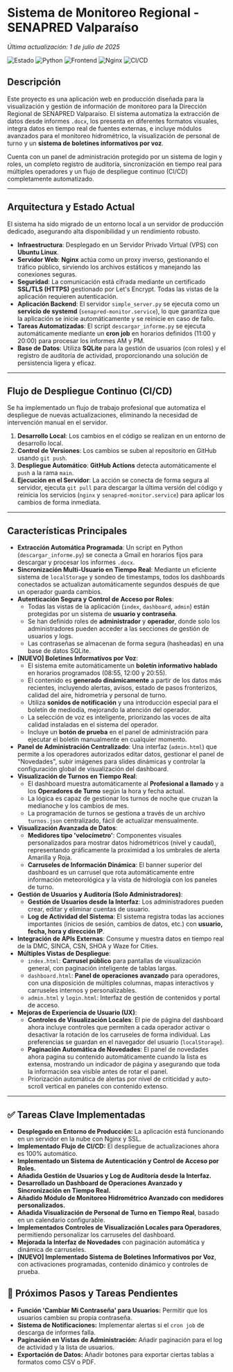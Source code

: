 # Sistema de Monitoreo Regional - SENAPRED Valparaíso

_Última actualización: 1 de julio de 2025_

![Estado](https://img.shields.io/badge/estado-en_producción-green)
![Python](https://img.shields.io/badge/python-3.x-blue.svg)
![Frontend](https://img.shields.io/badge/frontend-HTML/CSS/JS-orange)
![Nginx](https://img.shields.io/badge/nginx-reverse_proxy-brightgreen)
![CI/CD](https://img.shields.io/badge/CI/CD-GitHub_Actions-lightgrey)

## Descripción

Este proyecto es una aplicación web en producción diseñada para la visualización y gestión de información de monitoreo para la Dirección Regional de SENAPRED Valparaíso. El sistema automatiza la extracción de datos desde informes `.docx`, los presenta en diferentes formatos visuales, integra datos en tiempo real de fuentes externas, e incluye módulos avanzados para el monitoreo hidrométrico, la visualización de personal de turno y un **sistema de boletines informativos por voz**.

Cuenta con un panel de administración protegido por un sistema de login y roles, un completo registro de auditoría, sincronización en tiempo real para múltiples operadores y un flujo de despliegue continuo (CI/CD) completamente automatizado.

---

## Arquitectura y Estado Actual

El sistema ha sido migrado de un entorno local a un servidor de producción dedicado, asegurando alta disponibilidad y un rendimiento robusto.

-   **Infraestructura**: Desplegado en un Servidor Privado Virtual (VPS) con **Ubuntu Linux**.
-   **Servidor Web**: **Nginx** actúa como un proxy inverso, gestionando el tráfico público, sirviendo los archivos estáticos y manejando las conexiones seguras.
-   **Seguridad**: La comunicación está cifrada mediante un certificado **SSL/TLS (HTTPS)** gestionado por Let's Encrypt. Todas las vistas de la aplicación requieren autenticación.
-   **Aplicación Backend**: El servidor `simple_server.py` se ejecuta como un **servicio de systemd** (`senapred-monitor.service`), lo que garantiza que la aplicación se inicie automáticamente y se reinicie en caso de fallo.
-   **Tareas Automatizadas**: El script `descargar_informe.py` se ejecuta automáticamente mediante un **cron job** en horarios definidos (11:00 y 20:00) para procesar los informes AM y PM.
-   **Base de Datos**: Utiliza **SQLite** para la gestión de usuarios (con roles) y el registro de auditoría de actividad, proporcionando una solución de persistencia ligera y eficaz.

---

## Flujo de Despliegue Continuo (CI/CD)

Se ha implementado un flujo de trabajo profesional que automatiza el despliegue de nuevas actualizaciones, eliminando la necesidad de intervención manual en el servidor.

1.  **Desarrollo Local**: Los cambios en el código se realizan en un entorno de desarrollo local.
2.  **Control de Versiones**: Los cambios se suben al repositorio en GitHub usando `git push`.
3.  **Despliegue Automático**: **GitHub Actions** detecta automáticamente el `push` a la rama `main`.
4.  **Ejecución en el Servidor**: La acción se conecta de forma segura al servidor, ejecuta `git pull` para descargar la última versión del código y reinicia los servicios (`nginx` y `senapred-monitor.service`) para aplicar los cambios de forma inmediata.

---

## Características Principales

-   **Extracción Automática Programada**: Un script en Python (`descargar_informe.py`) se conecta a Gmail en horarios fijos para descargar y procesar los informes `.docx`.
-   **Sincronización Multi-Usuario en Tiempo Real**: Mediante un eficiente sistema de `localStorage` y sondeo de timestamps, todos los dashboards conectados se actualizan automáticamente segundos después de que un operador guarda cambios.
-   **Autenticación Segura y Control de Acceso por Roles**:
    -   Todas las vistas de la aplicación (`index`, `dashboard`, `admin`) están protegidas por un sistema de **usuario y contraseña**.
    -   Se han definido roles de **administrador** y **operador**, donde solo los administradores pueden acceder a las secciones de gestión de usuarios y logs.
    -   Las contraseñas se almacenan de forma segura (hasheadas) en una base de datos SQLite.
-   **[NUEVO] Boletines Informativos por Voz**:
    -   El sistema emite automáticamente un **boletín informativo hablado** en horarios programados (08:55, 12:00 y 20:55).
    -   El contenido es **generado dinámicamente** a partir de los datos más recientes, incluyendo alertas, avisos, estado de pasos fronterizos, calidad del aire, hidrometría y personal de turno.
    -   Utiliza **sonidos de notificación** y una introducción especial para el boletín de mediodía, mejorando la atención del operador.
    -   La selección de voz es inteligente, priorizando las voces de alta calidad instaladas en el sistema del operador.
    -   Incluye un **botón de prueba** en el panel de administración para ejecutar el boletín manualmente en cualquier momento.
-   **Panel de Administración Centralizado**: Una interfaz (`admin.html`) que permite a los operadores autorizados editar datos, gestionar el panel de "Novedades", subir imágenes para slides dinámicas y controlar la configuración global de visualización del dashboard.
-   **Visualización de Turnos en Tiempo Real**:
    -   El dashboard muestra automáticamente al **Profesional a llamado** y a los **Operadores de Turno** según la hora y fecha actual.
    -   La lógica es capaz de gestionar los turnos de noche que cruzan la medianoche y los cambios de mes.
    -   La programación de turnos se gestiona a través de un archivo `turnos.json` centralizado, fácil de actualizar mensualmente.
-   **Visualización Avanzada de Datos**:
    -   **Medidores tipo 'velocímetro'**: Componentes visuales personalizados para mostrar datos hidrométricos (nivel y caudal), representando gráficamente la proximidad a los umbrales de alerta Amarilla y Roja.
    -   **Carruseles de Información Dinámica**: El banner superior del dashboard es un carrusel que rota automáticamente entre información meteorológica y la vista de hidrología con los paneles de turno.
-   **Gestión de Usuarios y Auditoría (Solo Administradores)**:
    -   **Gestión de Usuarios desde la Interfaz**: Los administradores pueden crear, editar y eliminar cuentas de usuario.
    -   **Log de Actividad del Sistema**: El sistema registra todas las acciones importantes (inicios de sesión, cambios de datos, etc.) con **usuario, fecha, hora y dirección IP**.
-   **Integración de APIs Externas**: Consume y muestra datos en tiempo real de la DMC, SINCA, CSN, SHOA y Waze for Cities.
-   **Múltiples Vistas de Despliegue**:
    -   `index.html`: **Carrusel público** para pantallas de visualización general, con paginación inteligente de tablas largas.
    -   `dashboard.html`: **Panel de operaciones avanzado** para operadores, con una disposición de múltiples columnas, mapas interactivos y carruseles internos y personalizables.
    -   `admin.html` y `login.html`: Interfaz de gestión de contenidos y portal de acceso.
-   **Mejoras de Experiencia de Usuario (UX)**:
    -   **Controles de Visualización Locales**: El pie de página del dashboard ahora incluye controles que permiten a cada operador activar o desactivar la rotación de los carruseles de forma individual. Las preferencias se guardan en el navegador del usuario (`localStorage`).
    -   **Paginación Automática de Novedades**: El panel de novedades ahora pagina su contenido automáticamente cuando la lista es extensa, mostrando un indicador de página y asegurando que toda la información sea visible antes de rotar el panel.
    -   Priorización automática de alertas por nivel de criticidad y auto-scroll vertical en paneles con contenido extenso.

---

## ✅ Tareas Clave Implementadas

-   **Desplegado en Entorno de Producción:** La aplicación está funcionando en un servidor en la nube con Nginx y SSL.
-   **Implementado Flujo de CI/CD:** El despliegue de actualizaciones ahora es 100% automático.
-   **Implementado un Sistema de Autenticación y Control de Acceso por Roles.**
-   **Añadida Gestión de Usuarios y Log de Auditoría desde la Interfaz.**
-   **Desarrollado un Dashboard de Operaciones Avanzado y Sincronización en Tiempo Real.**
-   **Añadido Módulo de Monitoreo Hidrométrico Avanzado con medidores personalizados.**
-   **Añadida Visualización de Personal de Turno en Tiempo Real**, basado en un calendario configurable.
-   **Implementados Controles de Visualización Locales para Operadores**, permitiendo personalizar los carruseles del dashboard.
-   **Mejorada la Interfaz de Novedades** con paginación automática y dinámica de carruseles.
-   **[NUEVO] Implementado Sistema de Boletines Informativos por Voz**, con activaciones programadas, contenido dinámico y controles de prueba.

## 📝 Próximos Pasos y Tareas Pendientes

-   **Función 'Cambiar Mi Contraseña' para Usuarios:** Permitir que los usuarios cambien su propia contraseña.
-   **Sistema de Notificaciones:** Implementar alertas si el `cron job` de descarga de informes falla.
-   **Paginación en Vistas de Administración:** Añadir paginación para el log de actividad y la lista de usuarios.
-   **Exportación de Datos:** Añadir botones para exportar ciertas tablas a formatos como CSV o PDF.